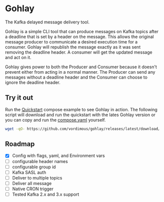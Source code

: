 # Gohlay

The Kafka delayed message delivery tool.

Gohlay is a simple CLI tool that can produce messages on Kafka topics after a deadline that is set by a header on the message. This allows the original message producer to communicate a desired execution time for a consumer. Gohlay will republish the message exactly as it was sent removing the deadline header. A consumer will get the updated message and act on it.

Gohlay gives power to both the Producer and Consumer because it doesn't prevent either from acting in a normal manner. The Producer can send any messages without a deadline header and the Consumer can choose to ignore the deadline header.

## Try it out

Run the [Quickstart](./examples/quickstart/) compose example to see Gohlay in action. The following script will download and run the quickstart with the lates Gohlay version or you can copy and run the [compose.yaml](./examples/quickstart/compose.yaml) yourself.

```bash
wget -qO- https://github.com/vordimous/gohlay/releases/latest/download/startup.sh | sh -
```

## Roadmap

- [X] Config with flags, yaml, and Environment vars
- [ ] configurable header names
- [ ] configurable group id
- [ ] Kafka SASL auth
- [ ] Deliver to multiple topics
- [ ] Deliver all message
- [ ] Native CRON trigger
- [ ] Tested Kafka 2.x and 3.x support
